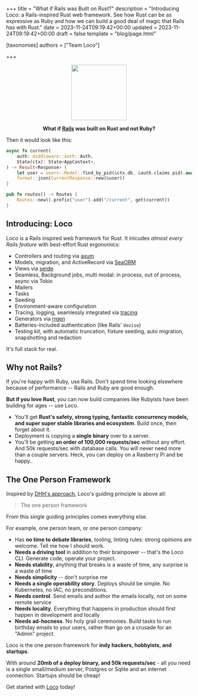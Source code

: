 +++
title = "What if Rails was Built on Rust?"
description = "Introducing Loco: a Rails-inspired Rust web framework. See how Rust can be as expressive as Ruby and how we can build a good deal of magic that Rails has with Rust."
date = 2023-11-24T09:19:42+00:00
updated = 2023-11-24T09:19:42+00:00
draft = false
template = "blog/page.html"

[taxonomies]
authors = ["Team Loco"]

+++

<center>
<img width="150" src="/icon.svg"/> 


**What if [Rails](https://rubyonrails.org) was built on Rust and not Ruby?**
</center>



Then it would look like this:

```rust
async fn current(
    auth: middleware::auth::Auth,
    State(ctx): State<AppContext>,
) -> Result<Response> {
    let user = users::Model::find_by_pid(&ctx.db, &auth.claims.pid).await?;
    format::json(CurrentResponse::new(&user))
}

pub fn routes() -> Routes {
    Routes::new().prefix("user").add("/current", get(current))
}

```

## Introducing: Loco

Loco is a Rails inspired web framework for Rust. It inlcudes _almost every Rails feature_ with best-effort Rust ergonomics:

* Controllers and routing via [axum](https://github.com/tokio-rs/axum)
* Models, migration, and ActiveRecord via [SeaORM](https://www.sea-ql.org/SeaORM/)
* Views via [serde](https://serde.rs/json.html)
* Seamless, Background jobs, multi modal: in process, out of process, async via Tokio
* Mailers
* Tasks
* Seeding
* Environment-aware configuration
* Tracing, logging, seamlessly integrated via [tracing](https://docs.rs/tracing)
* Generators via [rrgen](https://github.com/jondot/rrgen)
* Batteries-included authentication (like Rails' `devise`)
* Testing kit, with automatic truncation, fixture seeding, auto migration, snapshotting and redaction

It's full stack for real.

## Why not Rails?

If you're happy with Ruby, use Rails. Don't spend time looking elsewhere because of performance -- Rails and Ruby are good enough.

**But if you love Rust**, you can now build companies like Rubyists have been building for ages -- use Loco.

* You'll get **Rust's safety, strong typing, fantastic concurrency models, and super super stable libraries and ecosystem**. Build once, then forget about it.
* Deployment is copying a **single binary** over to a server.
* You'll be getting **an order of 100,000 requests/sec** without any effort. And 50k requests/sec with database calls. You will never need more than a couple servers. Heck, you can deploy on a Rasberry Pi and be happy..

## The One Person Framework

Inspired by [DHH's approach](https://world.hey.com/dhh/the-one-person-framework-711e6318), Loco's guiding principle is above all:

> The one person framework

From this single guiding principles comes everything else.

For example, one person team, or one person company:


* Has **no time to debate libraries**, tooling, linting rules: strong opinions are welcome. Tell me how I should work.
* **Needs a driving tool** in addition to their brainpower -- that's the Loco CLI. Generate code, operate your project.
* **Needs stability**, anything that breaks is a waste of time, any surprise is a waste of time
* **Needs simplicity** -- don't surprise me
* **Needs a single operability story**. Deploys should be simple. No Kubernetes, no IAC, no preconditions.
* **Needs control**. Send emails and author the emails locally, not on some remote service
* **Needs locality**. Everything that happens in production should first happen in development and locally
* **Needs ad-hocness**. No holy grail ceremonies. Build tasks to run birthday emails to your users, rather than go on a crusade for an "Admin" project.

Loco is the one person framework for **indy hackers, hobbyists, and startups**.

With around **20mb of a deploy binary, and 50k requests/sec** - all you need is a single small/medium server, Postgres or Sqlite and an internet connection. Startups should be cheap!


Get started with [Loco](https://loco.rs) today!
